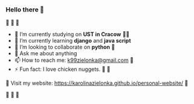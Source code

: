### Hello there 👋

:cherry_blossom: 	:cherry_blossom: 	:cherry_blossom:

- 🔭 I’m currently studying on **UST in Cracow** :woman_student:
- 🌱 I’m currently learning **django** and **java script**
- 👯 I’m looking to collaborate on **python** :snake:
- 💬 Ask me about anything
- 📫 How to reach me: k99zielonka@gmail.com :postbox:
- ⚡ Fun fact: I love chicken nuggets. :hand_over_mouth: :fries:

:eyes: Visit my website: https://karolinazielonka.github.io/personal-website/ :eyes:

:cherry_blossom: 	:cherry_blossom: 	:cherry_blossom:
